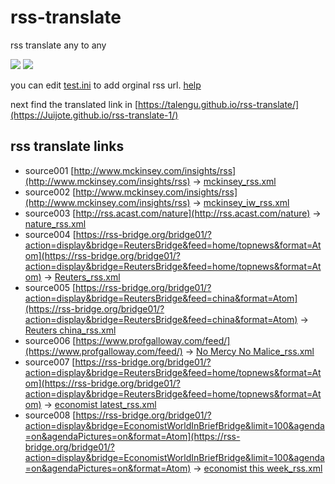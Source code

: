 # rss-translate

rss translate any to any

![](https://github.com/Juijote/rss-translate-1/workflows/circle_translate/badge.svg)
![](https://github.com/Juijote/rss-translate-1/workflows/Deploy/badge.svg)

you can edit [test.ini](https://github.com/Juijote/rss-translate-1/edit/main/test.ini) to add orginal rss url. [help](https://github.com/Juijote/rss-translate-1/issues/2)

next find the translated link in [https://talengu.github.io/rss-translate/](https://Juijote.github.io/rss-translate-1/)

## rss translate links

 - source001 [http://www.mckinsey.com/insights/rss](http://www.mckinsey.com/insights/rss) -> [mckinsey_rss.xml](rss/mckinsey_rss.xml)
 - source002 [http://www.mckinsey.com/insights/rss](http://www.mckinsey.com/insights/rss) -> [mckinsey_iw_rss.xml](rss/mckinsey_iw_rss.xml)
 - source003 [http://rss.acast.com/nature](http://rss.acast.com/nature) -> [nature_rss.xml](rss/nature_rss.xml)
 - source004 [https://rss-bridge.org/bridge01/?action=display&bridge=ReutersBridge&feed=home/topnews&format=Atom](https://rss-bridge.org/bridge01/?action=display&bridge=ReutersBridge&feed=home/topnews&format=Atom) -> [Reuters_rss.xml](rss/Reuters_rss.xml)
 - source005 [https://rss-bridge.org/bridge01/?action=display&bridge=ReutersBridge&feed=china&format=Atom](https://rss-bridge.org/bridge01/?action=display&bridge=ReutersBridge&feed=china&format=Atom) -> [Reuters china_rss.xml](rss/Reuters%20china_rss.xml)
 - source006 [https://www.profgalloway.com/feed/](https://www.profgalloway.com/feed/) -> [No Mercy No Malice_rss.xml](rss/No%20Mercy%20No%20Malice_rss.xml)
 - source007 [https://rss-bridge.org/bridge01/?action=display&bridge=ReutersBridge&feed=home/topnews&format=Atom](https://rss-bridge.org/bridge01/?action=display&bridge=ReutersBridge&feed=home/topnews&format=Atom) -> [economist latest_rss.xml](rss/economist%20latest_rss.xml)
 - source008 [https://rss-bridge.org/bridge01/?action=display&bridge=EconomistWorldInBriefBridge&limit=100&agenda=on&agendaPictures=on&format=Atom](https://rss-bridge.org/bridge01/?action=display&bridge=EconomistWorldInBriefBridge&limit=100&agenda=on&agendaPictures=on&format=Atom) -> [economist this week_rss.xml](rss/economist%20this%20week_rss.xml)
